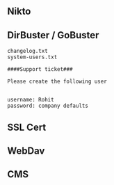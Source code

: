 ## Nikto

## DirBuster / GoBuster
```
changelog.txt
system-users.txt
```

```
####Support ticket###

Please create the following user


username: Rohit
password: company defaults
```

## SSL Cert

## WebDav

## CMS
